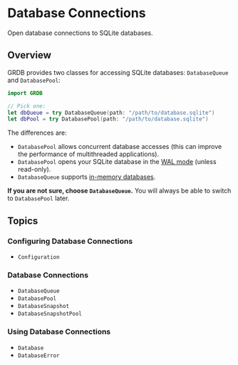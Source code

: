 # Database Connections

Open database connections to SQLite databases. 

## Overview

GRDB provides two classes for accessing SQLite databases: ``DatabaseQueue`` and ``DatabasePool``:

```swift
import GRDB

// Pick one:
let dbQueue = try DatabaseQueue(path: "/path/to/database.sqlite")
let dbPool = try DatabasePool(path: "/path/to/database.sqlite")
```

The differences are:

- `DatabasePool` allows concurrent database accesses (this can improve the performance of multithreaded applications).
- `DatabasePool` opens your SQLite database in the [WAL mode](https://www.sqlite.org/wal.html) (unless read-only).
- `DatabaseQueue` supports [in-memory databases](https://www.sqlite.org/inmemorydb.html).

**If you are not sure, choose `DatabaseQueue`.** You will always be able to switch to `DatabasePool` later.

## Topics

### Configuring Database Connections

- ``Configuration``

### Database Connections

- ``DatabaseQueue``
- ``DatabasePool``
- ``DatabaseSnapshot``
- ``DatabaseSnapshotPool``

### Using Database Connections

- ``Database``
- ``DatabaseError``
